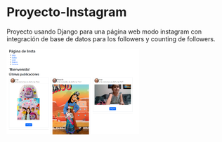 # Proyecto-Instagram
Proyecto usando Django para una página web modo instagram con integración de base de datos para los followers y counting de followers.

<img src="https://raw.githubusercontent.com/IreHurtado/instagram/main/instagram.png" style="height: 60%; width:60%;"/>
